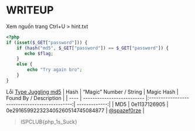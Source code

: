 # WRITEUP

Xem nguồn trang Ctrl+U > hint.txt

```php
<?php
if (isset($_GET["password"])) {
    if (hash("md5", $_GET["password"]) == $_GET["password"]) {
       echo $flag;
    }
    else {
        echo "Try again bro";
    }
}
```

Lỗi [Type Juggling md5](https://github.com/swisskyrepo/PayloadsAllTheThings/blob/master/Type%20Juggling/README.md)
| Hash | “Magic” Number / String    | Magic Hash                                    | Found By / Description      |
| ---- | -------------------------- |:---------------------------------------------:| -------------:|
| MD5  | 0e1137126905               | 0e291659922323405260514745084877              | [@spazef0rze](https://twitter.com/spazef0rze/status/439352552443084800) |

> ISPCLUB{php_1s_Suck}

